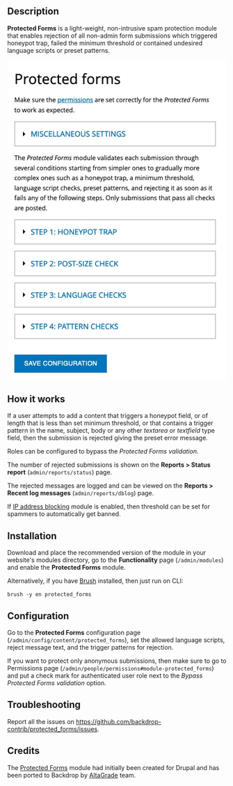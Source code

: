 Description
-----------
**Protected Forms** is a light-weight, non-intrusive spam protection module that enables rejection of all non-admin form
submissions which triggered honeypot trap, failed the minimum threshold or contained undesired language scripts or
preset patterns.

![alt Protected Forms](screenshot.jpg)

How it works
------------
If a user attempts to add a content that triggers a honeypot field, or of length that is less than set minimum
threshold, or that contains a trigger pattern in the name, subject, body or any other _textarea_  or _textfield_ type
field, then the submission is rejected giving the preset error message.

Roles can be configured to bypass the _Protected Forms validation_.

The number of rejected submissions is shown on the **Reports > Status report** (`admin/reports/status`) page.

The rejected messages are logged and can be viewed on the **Reports > Recent log messages** (`admin/reports/dblog`)
page.

If [IP address blocking](https://backdropcms.org/project/ip_blocking) module is enabled, then threshold can be set for
spammers to automatically get banned.

Installation
------------
Download and place the recommended version of the module in your website's modules directory, go to the
**Functionality** page (`/admin/modules`) and enable the **Protected Forms** module.

Alternatively, if you have [Brush](https://github.com/backdrop-contrib/brush) installed, then just run on CLI:
```
brush -y en protected_forms
```

Configuration
-------------
Go to the **Protected Forms** configuration page (`/admin/config/content/protected_forms`), set the allowed language
scripts, reject message text, and the trigger patterns for rejection.

If you want to protect only anonymous submissions, then make sure to go to Permissions page
(`/admin/people/permissions#module-protected_forms`) and put a check mark for authenticated user role next to the
_Bypass Protected Forms validation_ option.

Troubleshooting
---------------
Report all the issues on
https://github.com/backdrop-contrib/protected_forms/issues.

Credits
-------
The [Protected Forms](https://www.drupal.org/project/protected_forms) module had initially been created for Drupal and
has been ported to Backdrop by [AltaGrade](https://www.altagrade.com) team.
